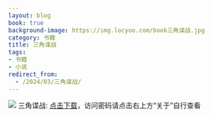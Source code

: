 ```yaml
---
layout: blog
book: true
background-image: https://img.locyoo.com/book三角谍战.jpg
category: 书籍
title: 三角谍战
tags:
- 书籍
- 小说
redirect_from:
  - /2024/03/三角谍战/
---
```

![](https://img.locyoo.com/book三角谍战.jpg)
三角谍战: <a name = "ref1" href="https://url18.ctfile.com/f/50983618-1418301638-323119?p=3619">点击下载</a>，访问密码请点击右上方“关于”自行查看